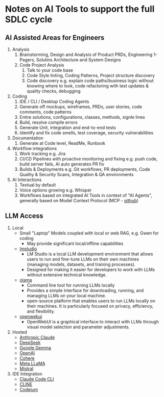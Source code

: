# Notes on AI Tools to support the full SDLC cycle

## AI Assisted Areas for Engineers

1. Analysis
   1. Brainstorming, Design and Analysis of Product PRDs, Engineering 1-Pagers, Solutins Architecture and System Designs
   1. Code Project Analysis
      1. Talk to your code base
      1. Code Style linting, Coding Patterns, Project structure discovery
      1. Code discovery e.g. explain code paths/business logic without knowing where to look, code refactoring with test updates & quality checks, debugging
1. Coding
   1. IDE / CLI / Desktop Coding Agents
   1. Generate off mockups, wireframes, PRDs, user stories, code comments, code patterns
   1. Entire solutions, configurations, classes, methods, signle lines
   1. Build, resolve compile errors
   1. Generate Unit, integration and end-to-end tests
   1. Identify and fix code smells, test coverage, security vulnerabilities
1. Documentation
   1. Generate at Code level, ReadMe, Runbook
1. Workflow integrations
   1. Work tracking e.g. Jira
   1. CI/CD Pipelines with proactive monitoring and fixing e.g. push code, build server fails, AI auto generates PR fix
   1. Builds & Deployments e.g. Git workflows, PR deployments, Code Qualtiy & Security Scans, Integration & QA environments
1. AI Interactions
   1. Textual by default
   1. Voice options growing e.g. Whisper
   1. Workflows based on integrated AI Tools in context of "AI Agents", generally based on Model Context Protocol (MCP - [github](https://github.com/modelcontextprotocol))

## LLM Access

1.  Local
    - Small "Laptop" Models coupled with local or web RAG, e.g. Gwen for coding
      - May provide significant local/offline capabilities
    - [lmstudio](https://lmstudio.ai/)
      - LM Studio is a local LLM development environment that allows users to run and fine-tune LLMs on their own machines (managing models, datasets, and training processes).
      - Designed for making it easier for developers to work with LLMs without extensive technical knowledge.
    - [olama](https://github.com/ollama)
      - Command line tool for running LLMs locally
      - Provides a simple interface for downloading, running, and managing LLMs on your local machine.
      - open-source platform that enables users to run LLMs locally on their machines. It is particularly focused on privacy, efficiency, and flexibility.
    - [openwebui](https://github.com/open-webui)
      - OpenWebUI is a graphical interface to interact with LLMs through visual model selection and parameter adjustments.
1.  Hosted
    - [Anthropic Claude](https://docs.anthropic.com)
    - [DeepSeek](https://deepseek.ai/)
    - [Google Gemma](https://ai.google.dev/gemma)
    - [OpenAI](https://openai.com)
    - [Cohere](https://cohere.ai/)
    - [Meta LLaMA](https://ai.facebook.com/llama/)
    - [Mistral](https://mistral.ai/)
1.  IDE Integration
    - [Claude Code CLI](https://docs.anthropic.com/en/docs/agents-and-tools/claude-code)
    - [CLINE](https://github.com/cline/cline)
    - [Codeium](https://codeium.com/)
